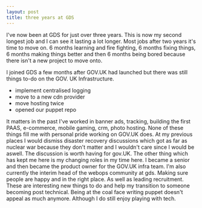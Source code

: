 ```yaml
---
layout: post
title: three years at GDS
---
```

I've now been at GDS for just over three years. This is now my second longest job and I can see it  lasting a lot longer. Most
jobs after two years it's time to move on. 6 months learning and fire fighting, 6 months fixing things, 6 months making things
better and then 6 months being bored because there isn't a new project to move onto.

I joined GDS a few months after GOV.UK had launched but there was still things to-do on the GOV. UK Infrastructure.
* implement  centralised logging
* move to a new cdn provider
* move hosting twice
* opened our puppet repo

It matters in the past I've worked in banner ads, tracking, building the first PAAS, e-commerce, mobile gaming, crm, photo
hosting. None of these things fill me with personal pride working on GOV.UK does. At my previous places I would dismiss
disaster recovery discussions which got as far as nuclear war because they don't matter and I wouldn't care since I would be
aswell. The discussion is worth having for gov.UK.
The other thing which has kept me here is my changing roles in my time here. I became a senior and then became the product
owner for the GOV.UK infra team. I'm also currently the interim head of the webops community at gds. Making sure people are
happy and in the right place. As well as leading recruitment. These are interesting new things to do and help my transition to
someone becoming post technical. Being at the coal face writing puppet doesn't appeal as much anymore. Although I do still
enjoy playing with tech.
